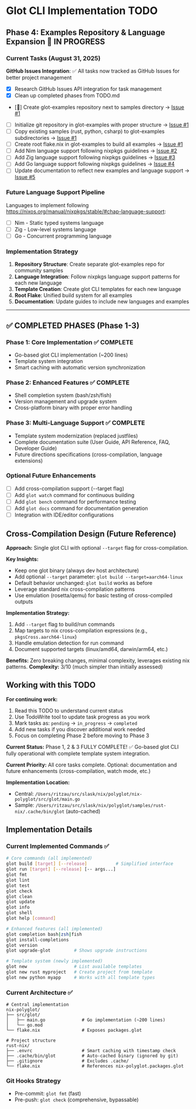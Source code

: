 # Glot CLI Implementation TODO

## Phase 4: Examples Repository & Language Expansion 🚧 IN PROGRESS

### Current Tasks (August 31, 2025)

**GitHub Issues Integration**: ✅ All tasks now tracked as GitHub Issues for better project management

- [x] Research GitHub Issues API integration for task management
- [x] Clean up completed phases from TODO.md
- [🚧] Create glot-examples repository next to samples directory → [Issue #1](https://github.com/ritzau/nix-polyglot/issues/1)
- [ ] Initialize git repository in glot-examples with proper structure → [Issue #1](https://github.com/ritzau/nix-polyglot/issues/1)
- [ ] Copy existing samples (rust, python, csharp) to glot-examples subdirectories → [Issue #1](https://github.com/ritzau/nix-polyglot/issues/1)
- [ ] Create root flake.nix in glot-examples to build all examples → [Issue #1](https://github.com/ritzau/nix-polyglot/issues/1)
- [ ] Add Nim language support following nixpkgs guidelines → [Issue #2](https://github.com/ritzau/nix-polyglot/issues/2)
- [ ] Add Zig language support following nixpkgs guidelines → [Issue #3](https://github.com/ritzau/nix-polyglot/issues/3)
- [ ] Add Go language support following nixpkgs guidelines → [Issue #4](https://github.com/ritzau/nix-polyglot/issues/4)
- [ ] Update documentation to reflect new examples and language support → [Issue #5](https://github.com/ritzau/nix-polyglot/issues/5)

### Future Language Support Pipeline

Languages to implement following https://nixos.org/manual/nixpkgs/stable/#chap-language-support:

- [ ] Nim - Static typed systems language
- [ ] Zig - Low-level systems language
- [ ] Go - Concurrent programming language

### Implementation Strategy

1. **Repository Structure**: Create separate glot-examples repo for community samples
2. **Language Integration**: Follow nixpkgs language support patterns for each new language
3. **Template Creation**: Create glot CLI templates for each new language
4. **Root Flake**: Unified build system for all examples
5. **Documentation**: Update guides to include new languages and examples

---

## ✅ COMPLETED PHASES (Phase 1-3)

### Phase 1: Core Implementation ✅ COMPLETE

- Go-based glot CLI implementation (~200 lines)
- Template system integration
- Smart caching with automatic version synchronization

### Phase 2: Enhanced Features ✅ COMPLETE

- Shell completion system (bash/zsh/fish)
- Version management and upgrade system
- Cross-platform binary with proper error handling

### Phase 3: Multi-Language Support ✅ COMPLETE

- Template system modernization (replaced justfiles)
- Complete documentation suite (User Guide, API Reference, FAQ, Developer Guide)
- Future directions specifications (cross-compilation, language extensions)

### Optional Future Enhancements

- [ ] Add cross-compilation support (--target flag)
- [ ] Add `glot watch` command for continuous building
- [ ] Add `glot bench` command for performance testing
- [ ] Add `glot docs` command for documentation generation
- [ ] Integration with IDE/editor configurations

## Cross-Compilation Design (Future Reference)

**Approach:** Single glot CLI with optional `--target` flag for cross-compilation.

**Key Insights:**

- Keep one glot binary (always dev host architecture)
- Add optional `--target` parameter: `glot build --target=aarch64-linux`
- Default behavior unchanged: `glot build` works as before
- Leverage standard nix cross-compilation patterns
- Use emulation (rosetta/qemu) for basic testing of cross-compiled outputs

**Implementation Strategy:**

1. Add `--target` flag to build/run commands
2. Map targets to nix cross-compilation expressions (e.g., `pkgsCross.aarch64-linux`)
3. Handle emulation detection for run command
4. Document supported targets (linux/amd64, darwin/arm64, etc.)

**Benefits:** Zero breaking changes, minimal complexity, leverages existing nix patterns.
**Complexity:** 3/10 (much simpler than initially assessed)

## Working with this TODO

**For continuing work:**

1. Read this TODO to understand current status
2. Use TodoWrite tool to update task progress as you work
3. Mark tasks as: `pending` → `in_progress` → `completed`
4. Add new tasks if you discover additional work needed
5. Focus on completing Phase 2 before moving to Phase 3

**Current Status:** Phase 1, 2 & 3 FULLY COMPLETE! ✅ Go-based glot CLI fully operational with complete template system integration.

**Current Priority:** All core tasks complete. Optional: documentation and future enhancements (cross-compilation, watch mode, etc.)

**Implementation Location:**

- Central: `/Users/ritzau/src/slask/nix/polyglot/nix-polyglot/src/glot/main.go`
- Sample: `/Users/ritzau/src/slask/nix/polyglot/samples/rust-nix/.cache/bin/glot` (auto-cached)

## Implementation Details

### Current Implemented Commands ✅

```bash
# Core commands (all implemented)
glot build [target] [--release]           # Simplified interface
glot run [target] [--release] [-- args...]
glot fmt
glot lint
glot test
glot check
glot clean
glot update
glot info
glot shell
glot help [command]

# Enhanced features (all implemented)
glot completion bash|zsh|fish
glot install-completions
glot version
glot upgrade-glot         # Shows upgrade instructions

# Template system (newly implemented)
glot new                  # List available templates
glot new rust myproject   # Create project from template
glot new python myapp     # Works with all template types
```

### Current Architecture ✅

```
# Central implementation
nix-polyglot/
├── src/glot/
│   ├── main.go              # Go implementation (~200 lines)
│   └── go.mod
└── flake.nix                # Exposes packages.glot

# Project structure
rust-nix/
├── .envrc                   # Smart caching with timestamp check
├── .cache/bin/glot          # Auto-cached binary (ignored by git)
├── .gitignore               # Excludes .cache/
└── flake.nix                # References nix-polyglot.packages.glot
```

### Git Hooks Strategy

- Pre-commit: `glot fmt` (fast)
- Pre-push: `glot check` (comprehensive, bypassable)
